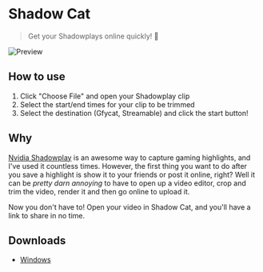 # Shadow Cat

> Get your Shadowplays online quickly! 🚀

![Preview](https://i.imgur.com/NLtPHNn.png)

## How to use

1) Click "Choose File" and open your Shadowplay clip
2) Select the start/end times for your clip to be trimmed
3) Select the destination (Gfycat, Streamable) and click the start button!

## Why

[Nvidia Shadowplay](https://www.nvidia.com/en-us/geforce/geforce-experience/shadowplay/) is an awesome way to capture gaming highlights, and I've used it countless times. However, the first thing you want to do after you save a highlight is show it to your friends or post it online, right? Well it can be *pretty darn annoying* to have to open up a video editor, crop and trim the video, render it and then go online to upload it.

Now you don't have to! Open your video in Shadow Cat, and you'll have a link to share in no time.


## Downloads

* [Windows](https://github.com/DarylPinto/shadow-cat/releases/download/v1.0.0/Shadow.Cat.zip)
